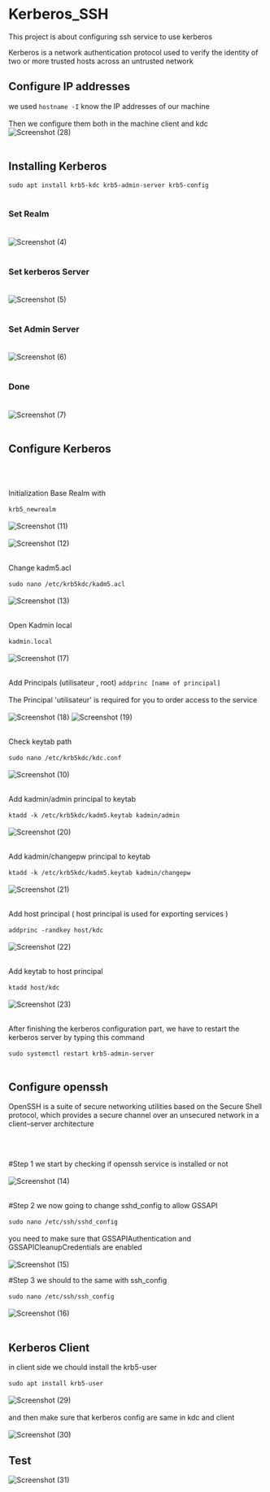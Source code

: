 # Kerberos_SSH
This project is about configuring ssh service to use kerberos


Kerberos is a network authentication protocol used to verify the identity of two or more trusted hosts across an untrusted network



## Configure IP addresses

we used `hostname -I` know the IP addresses of our machine <br><br>
Then we configure them both in the machine client and kdc
![Screenshot (28)](https://user-images.githubusercontent.com/42326533/236062742-e4611548-df06-4026-9264-b5b25aaeae52.png)
<br> <br>





## Installing Kerberos
`sudo apt install krb5-kdc krb5-admin-server krb5-config` <br> <br>

### Set Realm <br> <br>
![Screenshot (4)](https://user-images.githubusercontent.com/42326533/236068718-769df5f2-8492-490f-9f83-6f7ee0f5cebb.png)
<br> <br>

### Set kerberos Server <br> <br>
![Screenshot (5)](https://user-images.githubusercontent.com/42326533/236069016-c598393d-1db9-4e8f-82bd-75c1245829f0.png)
<br> <br>

### Set Admin Server <br> <br>
![Screenshot (6)](https://user-images.githubusercontent.com/42326533/236069080-18c1a0af-de9b-4701-9595-915ccf9f75fd.png)
<br> <br>

### Done <br> <br>
![Screenshot (7)](https://user-images.githubusercontent.com/42326533/236069107-9d8d9baf-886d-4041-9c45-e72a8458fd68.png)
<br> <br>





## Configure Kerberos
<br> <br>

Initialization Base Realm with <br> <br>
`krb5_newrealm`
<br> <br>
![Screenshot (11)](https://user-images.githubusercontent.com/42326533/236070179-173186e7-e0fb-4f41-8181-42aaf0dd91a3.png)
<br> <br>
![Screenshot (12)](https://user-images.githubusercontent.com/42326533/236070861-b9d3cef2-035b-41d9-b871-feb8a91d0366.png)
<br> <br>

Change kadm5.acl <br> <br>  `sudo nano /etc/krb5kdc/kadm5.acl`  <br> <br> 
![Screenshot (13)](https://user-images.githubusercontent.com/42326533/236071050-b59aa275-5791-4600-ae2b-b9fff11417bd.png)
<br> <br>

Open Kadmin local<br> <br>
`kadmin.local`
<br> <br>
![Screenshot (17)](https://user-images.githubusercontent.com/42326533/236071303-0413865c-416e-41d8-914e-f88fbb0caf92.png)
<br> <br>

Add Principals (utilisateur , root) `addprinc [name of principal]` <br><br>
The Principal 'utilisateur' is required for you to order access to the service <br><br>
![Screenshot (18)](https://user-images.githubusercontent.com/42326533/236071526-952de6ee-9c41-4081-b198-1384866cfd80.png)
![Screenshot (19)](https://user-images.githubusercontent.com/42326533/236071536-d4ef72ee-f689-4add-ac6e-3f663c7ab8f3.png)
<br><br> 

Check keytab path <br><br> 
`sudo nano /etc/krb5kdc/kdc.conf` <br><br>
![Screenshot (10)](https://user-images.githubusercontent.com/42326533/236079929-38bfc0fb-858c-404c-aaf8-c261d7a46b24.png)
<br><br>

Add kadmin/admin principal to keytab <br><br> 
`ktadd -k /etc/krb5kdc/kadm5.keytab kadmin/admin`
<br><br>
![Screenshot (20)](https://user-images.githubusercontent.com/42326533/236081382-53513c7d-0c79-461a-937e-240a4a9c3950.png)
<br><br>

Add kadmin/changepw principal to keytab <br><br> 
`ktadd -k /etc/krb5kdc/kadm5.keytab kadmin/changepw`
<br><br>
![Screenshot (21)](https://user-images.githubusercontent.com/42326533/236082852-5e4f39f0-76fc-4bee-b597-29949bbff54f.png)
<br><br>

Add host principal ( host principal is used for exporting services ) <br> <br>
`addprinc -randkey host/kdc`<br><br>
![Screenshot (22)](https://user-images.githubusercontent.com/42326533/236083001-a9cf914e-7ee9-41b9-8282-b9307745e61f.png)
<br> <br>

Add keytab to host principal <br> <br>
`ktadd host/kdc`<br><br>
![Screenshot (23)](https://user-images.githubusercontent.com/42326533/236083080-289407a4-05ab-49fd-83f3-027af2268364.png)
<br> <br>

After finishing the kerberos configuration part, we have to restart the kerberos server by typing this command <br><br>
`sudo systemctl restart krb5-admin-server` <br><br>





## Configure openssh

OpenSSH is a suite of secure networking utilities based on the Secure Shell protocol, which provides a secure channel over an unsecured network in a client–server architecture

<br><br>

#Step 1
we start by checking if openssh service is installed or not  <br><br>
![Screenshot (14)](https://user-images.githubusercontent.com/42326533/236084054-db4a54b8-02c6-4a8f-96db-40812d5d082a.png)
<br><br>

#Step 2
we now going to change sshd_config to allow GSSAPI <br><br>
`sudo nano /etc/ssh/sshd_config` <br><br>
you need to make sure that GSSAPIAuthentication and GSSAPICleanupCredentials are enabled <br><br> 
![Screenshot (15)](https://user-images.githubusercontent.com/42326533/236084591-420bb00e-a299-4e91-9c75-4ee66f47996e.png)

#Step 3
we should to the same with ssh_config <br><br>
`sudo nano /etc/ssh/ssh_config` <br><br>
![Screenshot (16)](https://user-images.githubusercontent.com/42326533/236084681-c98ee84d-5cee-40ea-9c84-874977abe951.png)
<br><br>

## Kerberos Client

in client side we chould install the krb5-user <br><br>
`sudo apt install krb5-user` <br><br>
![Screenshot (29)](https://user-images.githubusercontent.com/42326533/236085177-d33410b9-bb6f-430e-85c2-6a4f85a4e317.png)
<br><br>
and then make sure that kerberos config are same in kdc and client <br><br>
![Screenshot (30)](https://user-images.githubusercontent.com/42326533/236085262-47a2fed0-4885-4c86-bc94-3112a47b186b.png)

## Test 

![Screenshot (31)](https://user-images.githubusercontent.com/42326533/236085309-1b27f65e-a0d0-486b-b348-2628f3a267ec.png)
